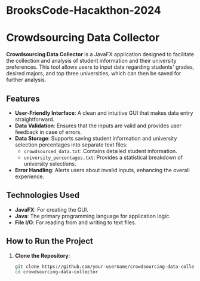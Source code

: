 # BrooksCode-Hacakthon-2024
# Crowdsourcing Data Collector

**Crowdsourcing Data Collector** is a JavaFX application designed to facilitate the collection and analysis of student information and their university preferences. This tool allows users to input data regarding students' grades, desired majors, and top three universities, which can then be saved for further analysis.

## Features

- **User-Friendly Interface**: A clean and intuitive GUI that makes data entry straightforward.
- **Data Validation**: Ensures that the inputs are valid and provides user feedback in case of errors.
- **Data Storage**: Supports saving student information and university selection percentages into separate text files:
  - `crowdsourced_data.txt`: Contains detailed student information.
  - `university_percentages.txt`: Provides a statistical breakdown of university selections.
- **Error Handling**: Alerts users about invalid inputs, enhancing the overall experience.

## Technologies Used

- **JavaFX**: For creating the GUI.
- **Java**: The primary programming language for application logic.
- **File I/O**: For reading from and writing to text files.

## How to Run the Project

1. **Clone the Repository**:
   ```bash
   git clone https://github.com/your-username/crowdsourcing-data-collector.git
   cd crowdsourcing-data-collector
